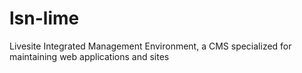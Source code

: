 lsn-lime
========

Livesite Integrated Management Environment, a CMS specialized for maintaining web applications and sites
